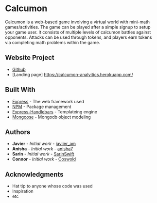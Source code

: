 # Calcumon

Calcumon is a web-based game involving a virtual world with mini-math games/activities. The game can be played after a simple signup to setup your game user. It consists of multiple levels of calcumon battles against opponents. Attacks can be used through tokens, and players earn tokens via completing math problems within the game. 

## Website Project
* [Github](https://github.com/javiermms/spd_analyitics) 
* [Landing page] https://calcumon-analyitics.herokuapp.com/

<!---
## Getting Started

These instructions will get you a copy of the project up and running on your local machine for development and testing purposes. See deployment for notes on how to deploy the project on a live system.

### Prerequisites

What things you need to install the software and how to install them

```
Give examples
```

### Installing

A step by step series of examples that tell you how to get a development env running

Say what the step will be

```
Give the example
```

And repeat

```
until finished
```

End with an example of getting some data out of the system or using it for a little demo

## Running the tests

Explain how to run the automated tests for this system

### Break down into end to end tests

Explain what these tests test and why

```
Give an example
```

### And coding style tests

Explain what these tests test and why

```
Give an example
```

## Deployment

Add additional notes about how to deploy this on a live system

-->

## Built With

* [Express](https://expressjs.com/) - The web framework used
* [NPM](https://www.npmjs.com/) - Package management
* [Express-Handlebars](https://github.com/ericf/express-handlebars) - Templateing engine
* [Mongoose](https://mongoosejs.com/) - Mongodb object modeling

## Authors

* **Javier** - *Initial work* - [javiier_am](https://github.com/javiermms)
* **Anisha** - *Initial work* - [anisha7](https://github.com/Anisha7)
* **Sarin** - *Initial work* - [SarinSwift](https://github.com/SarinSwift)
* **Connor** - *Initial work* - [Coswold](https://github.com/Coswold)


## Acknowledgments

* Hat tip to anyone whose code was used
* Inspiration
* etc
